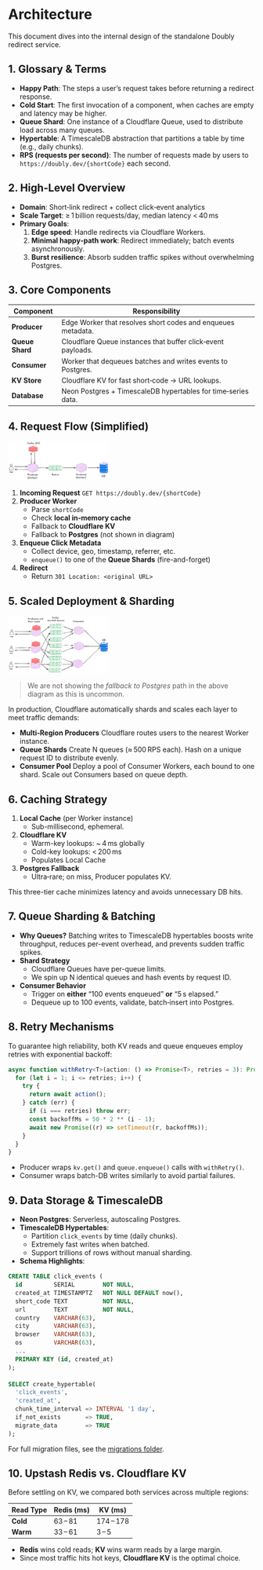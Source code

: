 # Architecture

This document dives into the internal design of the standalone Doubly redirect service.

## 1. Glossary & Terms

- **Happy Path**: The steps a user’s request takes before returning a redirect response.
- **Cold Start**: The first invocation of a component, when caches are empty and latency may be higher.
- **Queue Shard**: One instance of a Cloudflare Queue, used to distribute load across many queues.
- **Hypertable**: A TimescaleDB abstraction that partitions a table by time (e.g., daily chunks).
- **RPS (requests per second)**: The number of requests made by users to `https://doubly.dev/{shortCode}` each second.

## 2. High‑Level Overview

- **Domain**: Short‑link redirect + collect click‑event analytics
- **Scale Target**: ≥ 1 billion requests/day, median latency < 40 ms
- **Primary Goals**:
  1. **Edge speed**: Handle redirects via Cloudflare Workers.
  2. **Minimal happy‑path work**: Redirect immediately; batch events asynchronously. 
  3. **Burst resilience**: Absorb sudden traffic spikes without overwhelming Postgres.

## 3. Core Components

| Component       | Responsibility                                               |
| --------------- | ------------------------------------------------------------ |
| **Producer**    | Edge Worker that resolves short codes and enqueues metadata. |
| **Queue Shard** | Cloudflare Queue instances that buffer click‑event payloads. |
| **Consumer**    | Worker that dequeues batches and writes events to Postgres.  |
| **KV Store**    | Cloudflare KV for fast short‑code → URL lookups.             |
| **Database**    | Neon Postgres + TimescaleDB hypertables for time‑series data. |

## 4. Request Flow (Simplified)

<img src="./README.assets/doubly-architecture.png" style="zoom:20%;" alt="Simplified request flow" />

1. **Incoming Request**
   `GET https://doubly.dev/{shortCode}`
2. **Producer Worker**
   - Parse `shortCode`
   - Check **local in‑memory cache**
   - Fallback to **Cloudflare KV**
   - Fallback to **Postgres** (not shown in diagram)
3. **Enqueue Click Metadata**
   - Collect device, geo, timestamp, referrer, etc.
   - `enqueue()` to one of the **Queue Shards** (fire-and-forget)
4. **Redirect**
   - Return `301 Location: <original URL>`

## 5. Scaled Deployment & Sharding

<img src="./README.assets/doubly-architecture-full.png" style="zoom:20%;" alt="Full architecture flow" />

> We are not showing the *fallback to Postgres* path in the above diagram as this is uncommon.

In production, Cloudflare automatically shards and scales each layer to meet traffic demands:

- **Multi‑Region Producers**
  Cloudflare routes users to the nearest Worker instance.
- **Queue Shards**
  Create N queues (≈ 500 RPS each). Hash on a unique request ID to distribute evenly.
- **Consumer Pool**
  Deploy a pool of Consumer Workers, each bound to one shard. Scale out Consumers based on queue depth.

## 6. Caching Strategy

1. **Local Cache** (per Worker instance)
   - Sub-millisecond, ephemeral.
2. **Cloudflare KV**
   - Warm-key lookups: ~ 4 ms globally
   - Cold-key lookups: < 200 ms
   - Populates Local Cache
3. **Postgres Fallback**
   - Ultra‑rare; on miss, Producer populates KV.

This three-tier cache minimizes latency and avoids unnecessary DB hits.

## 7. Queue Sharding & Batching

- **Why Queues?**
  Batching writes to TimescaleDB hypertables boosts write throughput, reduces per-event overhead, and prevents sudden traffic spikes.
- **Shard Strategy**
  - Cloudflare Queues have per-queue limits.
  - We spin up N identical queues and hash events by request ID.
- **Consumer Behavior**
  - Trigger on **either** “100 events enqueued” **or** “5 s elapsed.”
  - Dequeue up to 100 events, validate, batch‑insert into Postgres.

## 8. Retry Mechanisms

To guarantee high reliability, both KV reads and queue enqueues employ retries with exponential backoff:

```ts
async function withRetry<T>(action: () => Promise<T>, retries = 3): Promise<T> {
  for (let i = 1; i <= retries; i++) {
    try {
      return await action();
    } catch (err) {
      if (i === retries) throw err;
      const backoffMs = 50 * 2 ** (i - 1);
      await new Promise((r) => setTimeout(r, backoffMs));
    }
  }
}
```

- Producer wraps `kv.get()` and `queue.enqueue()` calls with `withRetry()`.
- Consumer wraps batch-DB writes similarly to avoid partial failures.

## 9. Data Storage & TimescaleDB

- **Neon Postgres**: Serverless, autoscaling Postgres.
- **TimescaleDB Hypertables**:
  - Partition `click_events` by time (daily chunks).
  - Extremely fast writes when batched.
  - Support trillions of rows without manual sharding.
- **Schema Highlights**:

```sql
CREATE TABLE click_events (
  id         SERIAL        NOT NULL,
  created_at TIMESTAMPTZ   NOT NULL DEFAULT now(),
  short_code TEXT          NOT NULL,
  url        TEXT          NOT NULL,
  country    VARCHAR(63),
  city       VARCHAR(63),
  browser    VARCHAR(63),
  os         VARCHAR(63),
  ...
  PRIMARY KEY (id, created_at)
);

SELECT create_hypertable(
  'click_events',
  'created_at',
  chunk_time_interval => INTERVAL '1 day',
  if_not_exists       => TRUE,
  migrate_data        => TRUE
);
```

For full migration files, see the [migrations folder](https://github.com/mhwice/doubly/tree/main/migrations).

## 10. Upstash Redis vs. Cloudflare KV

Before settling on KV, we compared both services across multiple regions:

| Read Type | Redis (ms) | KV (ms)   |
| --------- | ---------- | --------- |
| **Cold**  | 63 – 81    | 174 – 178 |
| **Warm**  | 33 – 61    | 3 – 5     |

- **Redis** wins cold reads; **KV** wins warm reads by a large margin.
- Since most traffic hits hot keys, **Cloudflare KV** is the optimal choice.
